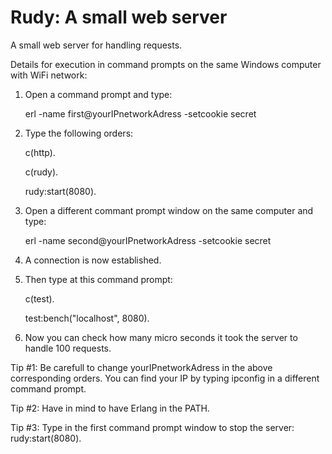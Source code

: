 # Rudy: A small web server

A small web server for handling requests. 

Details for execution in command prompts on the same Windows computer with WiFi network:

1. Open a command prompt and type: 

    erl -name first@yourIPnetworkAdress -setcookie secret
	
2. Type the following orders:

    c(http).
	
    c(rudy).
	
    rudy:start(8080).
	
3. Open a different commant prompt window on the same computer and type:

    erl -name second@yourIPnetworkAdress -setcookie secret
    
4. A connection is now established.   

5. Then type at this command prompt: 

    c(test).
    
    test:bench("localhost", 8080).
    
6. Now you can check how many micro seconds it took the server to handle 100 requests.

Tip #1: Be carefull to change yourIPnetworkAdress in the above corresponding orders. 
        You can find your IP by typing ipconfig in a different command prompt.
     
Tip #2: Have in mind to have Erlang in the PATH.

Tip #3: Type in the first command prompt window to stop the server: 
        rudy:start(8080).
